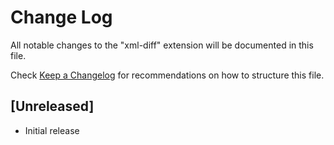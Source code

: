 # Change Log

All notable changes to the "xml-diff" extension will be documented in this file.

Check [Keep a Changelog](http://keepachangelog.com/) for recommendations on how to structure this file.

## [Unreleased]

- Initial release